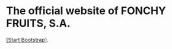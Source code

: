 # The official website of FONCHY FRUITS, S.A.

[[Start Bootstrap]](http://startbootstrap.com/template-overviews/stylish-portfolio/).
